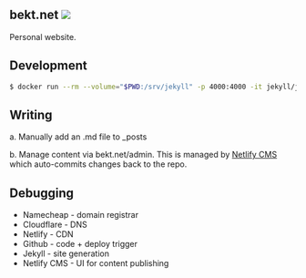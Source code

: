## bekt.net [![](https://api.netlify.com/api/v1/badges/72b359d9-9e21-4ed5-a386-e9c750e83d44/deploy-status)](https://app.netlify.com/sites/bekt-net-fa9d/deploys)

Personal website.

## Development

```sh
$ docker run --rm --volume="$PWD:/srv/jekyll" -p 4000:4000 -it jekyll/jekyll:4.2.0 jekyll serve --livereload
```

## Writing

a. Manually add an .md file to _posts

b. Manage content via bekt.net/admin. This is managed by [Netlify CMS](https://www.netlifycms.org/docs/intro/) which auto-commits changes back to the repo.

## Debugging

- Namecheap - domain registrar
- Cloudflare - DNS
- Netlify - CDN
- Github - code + deploy trigger
- Jekyll - site generation
- Netlify CMS - UI for content publishing

